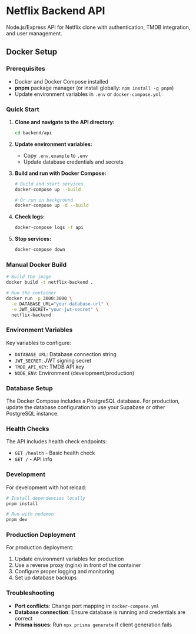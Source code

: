 # Netflix Backend API

Node.js/Express API for Netflix clone with authentication, TMDB integration, and user management.

## Docker Setup

### Prerequisites
- Docker and Docker Compose installed
- **pnpm** package manager (or install globally: `npm install -g pnpm`)
- Update environment variables in `.env` or `docker-compose.yml`

### Quick Start

1. **Clone and navigate to the API directory:**
   ```bash
   cd backend/api
   ```

2. **Update environment variables:**
   - Copy `.env.example` to `.env`
   - Update database credentials and secrets

3. **Build and run with Docker Compose:**
   ```bash
   # Build and start services
   docker-compose up --build

   # Or run in background
   docker-compose up -d --build
   ```

4. **Check logs:**
   ```bash
   docker-compose logs -f api
   ```

5. **Stop services:**
   ```bash
   docker-compose down
   ```

### Manual Docker Build

```bash
# Build the image
docker build -t netflix-backend .

# Run the container
docker run -p 3000:3000 \
  -e DATABASE_URL="your-database-url" \
  -e JWT_SECRET="your-jwt-secret" \
  netflix-backend
```

### Environment Variables

Key variables to configure:
- `DATABASE_URL`: Database connection string
- `JWT_SECRET`: JWT signing secret
- `TMDB_API_KEY`: TMDB API key
- `NODE_ENV`: Environment (development/production)

### Database Setup

The Docker Compose includes a PostgreSQL database. For production, update the database configuration to use your Supabase or other PostgreSQL instance.

### Health Checks

The API includes health check endpoints:
- `GET /health` - Basic health check
- `GET /` - API info

### Development

For development with hot reload:
```bash
# Install dependencies locally
pnpm install

# Run with nodemon
pnpm dev
```

### Production Deployment

For production deployment:
1. Update environment variables for production
2. Use a reverse proxy (nginx) in front of the container
3. Configure proper logging and monitoring
4. Set up database backups

### Troubleshooting

- **Port conflicts**: Change port mapping in `docker-compose.yml`
- **Database connection**: Ensure database is running and credentials are correct
- **Prisma issues**: Run `npx prisma generate` if client generation fails